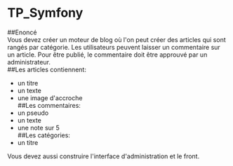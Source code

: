 # TP_Symfony

##Enoncé  
Vous devez créer un moteur de blog où l'on peut créer des articles qui sont rangés par catégorie.
Les utilisateurs peuvent laisser un commentaire sur un article. Pour être publié, le commentaire doit être approuvé par un administrateur.  
##Les articles contiennent:
- un titre
- un texte
- une image d'accroche  
##Les commentaires:
- un pseudo
- un texte 
- une note sur 5  
##Les catégories:
- un titre  
 
Vous devez aussi construire l'interface d'administration et le front.
